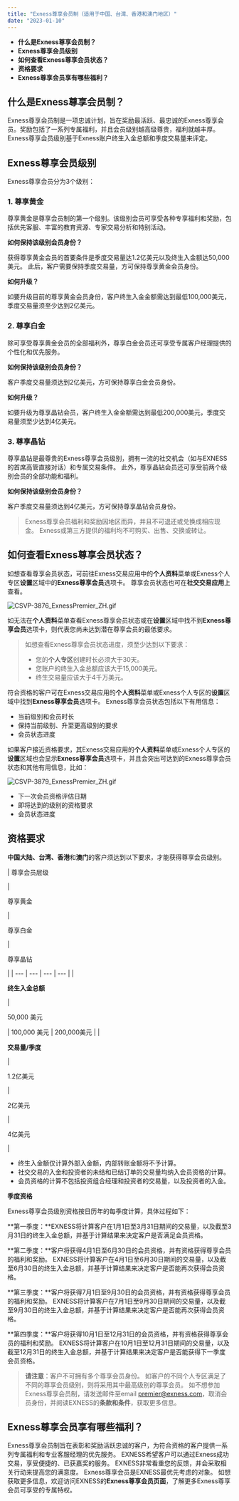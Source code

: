 ```yaml
---
title: "Exness尊享会员制（适用于中国、台湾、香港和澳门地区）"
date: "2023-01-10"
---
```


- **什么是Exness尊享会员制？**
- **Exness尊享会员级别**
- **如何查看Exness尊享会员状态？**
- **资格要求**
- **Exness尊享会员享有哪些福利？**

## **什么是Exness尊享会员制？**

Exness尊享会员制是一项忠诚计划，旨在奖励最活跃、最忠诚的Exness尊享会员。奖励包括了一系列专属福利，并且会员级别越高级尊贵，福利就越丰厚。 Exness尊享会员级别基于Exness账户终生入金总额和季度交易量来评定。

## **Exness尊享会员级别**

Exness尊享会员分为3个级别：

### 1. 尊享黄金

尊享黄金是尊享会员制的第一个级别。该级别会员可享受各种专享福利和奖励，包括优先客服、丰富的教育资源、专家交易分析和特别活动。

**如何保持该级别会员身份？**

获得尊享黄金会员的首要条件是季度交易量达1.2亿美元以及终生入金额达50,000美元。 此后，客户需要保持季度交易量，方可保持尊享黄金会员身份。

**如何升级？**

如要升级目前的尊享黄金会员身份，客户终生入金金额需达到最低100,000美元，季度交易量须至少达到2亿美元。

### 2. 尊享白金

除可享受尊享黄金会员的全部福利外，尊享白金会员还可享受专属客户经理提供的个性化和优先服务。

**如何保持该级别会员身份？**

客户季度交易量须达到2亿美元，方可保持尊享白金会员身份。

**如何升级？**

如要升级为尊享晶钻会员，客户终生入金金额需达到最低200,000美元，季度交易量须至少达到4亿美元。

### 3. 尊享晶钻

尊享晶钻是最尊贵的Exness尊享会员级别，拥有一流的社交机会（如与EXNESS的首席高管直接对话）和专属交易条件。 此外，尊享晶钻会员还可享受前两个级别会员的全部功能和福利。

**如何保持该级别会员身份？**

客户季度交易量须达到4亿美元，方可保持尊享晶钻会员身份。

> Exness尊享会员福利和奖励因地区而异，并且不可退还或兑换成相应现金。 Exness或第三方提供的福利均不可购买、出售、交换或转让。

## **如何查看Exness尊享会员状态？**

如想查看尊享会员状态，可前往Exness交易应用中的**个人资料**菜单或Exness个人专区**设置**区域中的**Exness尊享会员**选项卡。 尊享会员状态也可在**社交交易应用**上查看。

![CSVP-3876_ExnessPremier_ZH.gif](https://get.exness.help/hc/article_attachments/6677337912220)

如无法在**个人资料**菜单查看Exness尊享会员状态或在**设置**区域中找不到**Exness尊享会员**选项卡，则代表您尚未达到潜在尊享会员的最低要求。

> 如想查看Exness尊享会员状态进度，须至少达到以下要求：  
> - 您的**个人专区**创建时长必须大于30天。
> - 您账户的终生入金总额应该大于15,000美元。
> - 终生交易量应该大于4千万美元。

符合资格的客户可在Exness交易应用的**个人资料**菜单或Exness个人专区的**设置**区域中找到**Exness尊享会员**选项卡。 Exness尊享会员状态包括以下有用信息：  

- 当前级别和会员时长
- 保持当前级别、升至更高级别的要求
- 会员状态进度

如果客户接近资格要求，其Exness交易应用的**个人资料**菜单或Exness个人专区的**设置**区域也会显示**Exness尊享会员**选项卡，并且会突出可达到的Exness尊享会员状态和其他有用信息，比如：  

![CSVP-3879_ExnessPremier_ZH.gif](https://get.exness.help/hc/article_attachments/6677310504860)

- 下一次会员资格评估日期
- 即将达到的级别的资格要求
- 会员状态进度

## **资格要求**

**中国大陆、台湾、香港**和**澳门**的客户须达到以下要求，才能获得尊享会员级别。

| 
尊享会员层级

 | 

尊享黄金

 | 

尊享白金

 | 

尊享晶钻

 |
| --- | --- | --- | --- |
| 

**终生入金总额**

 | 

50,000 美元

 | 100,000 美元 | 200,000美元 |
| 

**交易量/季度**

 | 

1.2亿美元

 | 

2亿美元

 | 

4亿美元

 |

- 终生入金额仅计算外部入金额，内部转账金额将不予计算。
- 社交交易的入金和投资者的未结和已结订单的交易量均纳入会员资格的计算。
- 会员资格的计算不包括投资组合经理和投资者的交易量，以及投资者的入金。

**季度资格**

Exness尊享会员级别资格按日历年的每季度计算，具体过程如下：

**第一季度：**EXNESS将计算客户在1月1日至3月31日期间的交易量，以及截至3月31日的终生入金总额，并基于计算结果来决定客户是否满足会员资格。

**第二季度：**客户将获得4月1日至6月30日的会员资格，并有资格获得尊享会员的福利和奖励。 EXNESS将计算客户在4月1日至6月30日期间的交易量，以及截至6月30日的终生入金总额，并基于计算结果来决定客户是否能再次获得会员资格。

**第三季度：**客户将获得7月1日至9月30日的会员资格，并有资格获得尊享会员的福利和奖励。 EXNESS将计算客户在7月1日至9月30日期间的交易量，以及截至9月30日的终生入金总额，并基于计算结果来决定客户是否能再次获得会员资格。

**第四季度：**客户将获得10月1日至12月31日的会员资格，并有资格获得尊享会员的福利和奖励。 EXNESS将计算客户在10月1日至12月31日期间的交易量，以及截至12月31日的终生入金总额，并基于计算结果来决定客户是否能获得下一季度会员资格。

> **请注意**：客户不可拥有多个尊享会员身份。 如客户的不同个人专区满足了不同的尊享会员级别，则将采用其中最高级别的尊享会员。 如不想参加Exness尊享会员制，请发送邮件至email premier@exness.com，取消会员身份，并阅读EXNESS的**条款和条件**，获取更多信息。

## **Exness尊享会员享有哪些福利？**

Exness尊享会员制旨在表彰和奖励活跃忠诚的客户，为符合资格的客户提供一系列专属福利和专业客服经理的优先服务。 EXNESS希望客户可以通过Exness成功交易，享受便捷的、已获嘉奖的服务。 EXNESS非常看重您的反馈，并会采取相关行动来提高您的满意度。 Exness尊享会员是EXNESS最优先考虑的对象。 如想获取更多信息，欢迎访问EXNESS的**Exness尊享会员页面**，了解更多Exness尊享会员可享受的专属特权。
